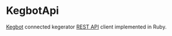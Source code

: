 # KegbotApi

[Kegbot](https://kegbot.org/) connected kegerator [REST API](https://kegbot.org/docs/api/) client implemented in Ruby. 

